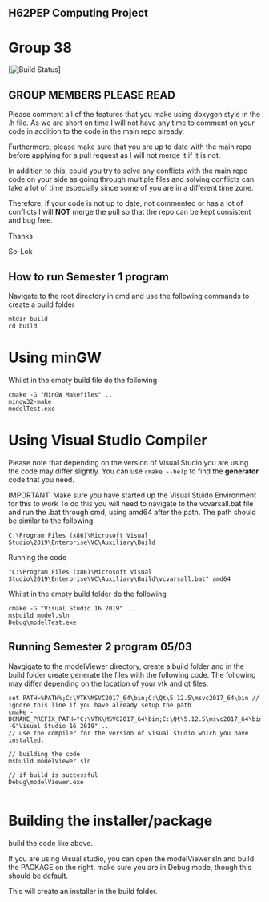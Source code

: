## H62PEP Computing Project

# Group 38

[![Build Status](https://travis-ci.com/So-Lok/2019_Group_38.svg?token=Dw1Hp9TfHVSn6gfad5JW&branch=master)]

## GROUP MEMBERS PLEASE READ

Please comment all of the features that you make using doxygen style in the .h file. As we are short on time I will not have any time to comment on your code in addition to the code in the main repo already. 

Furthermore, please make sure that you are up to date with the main repo before applying for a pull request as I will not merge it if it is not.

In addition to this, could you try to solve any conflicts with the main repo code on your side as going through multiple files and solving conflicts can take a lot of time especially since some of you are in a different time zone.

Therefore, if your code is not up to date, not commented or has a lot of conflicts I will **NOT** merge the pull so that the repo can be kept consistent and bug free.  

Thanks 

So-Lok





## How to run Semester 1 program

Navigate to the root directory in cmd and use the following commands to create a build folder
```
mkdir build
cd build
```
# Using minGW

Whilst in the empty build file do the following 

```
cmake -G "MinGW Makefiles" ..
mingw32-make
modelTest.exe
```

# Using Visual Studio Compiler

Please note that depending on the version of Visual Studio you are using the code may differ slightly.
You can use ```cmake --help``` to find the **generator** code that you need.

IMPORTANT: Make sure you have started up the Visual Stuido Environment for this to work
To do this you will need to navigate to the vcvarsall.bat file and run the .bat through cmd, using amd64 after the path.
The path should be similar to the following

```C:\Program Files (x86)\Microsoft Visual Studio\2019\Enterprise\VC\Auxiliary\Build```

Running the code

```"C:\Program Files (x86)\Microsoft Visual Studio\2019\Enterprise\VC\Auxiliary\Build\vcvarsall.bat" amd64```

Whilst in the empty build folder do the following

```
cmake -G "Visual Studio 16 2019" ..
msbuild model.sln
Debug\modelTest.exe
```

## Running Semester 2 program 05/03

Navgigate to the modelViewer directory, create a build folder and in the build folder create generate the files with the following code.
The following may differ depending on the location of your vtk and qt files.

```
set PATH=%PATH%;C:\VTK\MSVC2017_64\bin;C:\Qt\5.12.5\msvc2017_64\bin // ignore this line if you have already setup the path
cmake -DCMAKE_PREFIX_PATH="C:\VTK\MSVC2017_64\bin;C:\Qt\5.12.5\msvc2017_64\bin" -G"Visual Studio 16 2019" ..
// use the compiler for the version of visual studio which you have installed.

// building the code
msbuild modelViewer.sln

// if build is successful 
Debug\modelViewer.exe


```

# Building the installer/package 

build the code like above.

If you are using Visual studio, you can open the modelViewer.sln and build the PACKAGE on the right. make sure you are in Debug mode, though this should be default. 

This will create an installer in the build folder.





 
